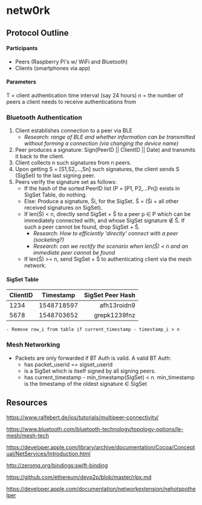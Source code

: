 # netw0rk

## Protocol Outline
#### Participants
- Peers   (Raspberry Pi's w/ WiFi and Bluetooth)
- Clients (smartphones via app)

#### Parameters
T = client authentication time interval (say 24 hours)
n = the number of peers a client needs to receive authentications from

### Bluetooth Authentication 
1. Client establishes connection to a peer via BLE
    - *Research: range of BLE and whether information can be transmitted without forming a connection (via changing the device name)*
2. Peer produces a signature: Sign(PeerID || ClientID || Date) and transmits it back to the client. 
3. Client collects n such signatures from n peers.
4. Upon getting S = \[S1,S2,...,Sn] such signatures, the client sends S (SigSet) to the last signing peer. 
5. Peers verify the signature set as follows:
    - If the hash of the sorted PeerID list (P = \[P1, P2,...Pn]) exists in SigSet Table, do nothing.
    - Else: Produce a signature, Ši, for the SigSet. Š = (Ši + all other received signatures on SigSet).
    - If len(Š) < n, directly send SigSet + Š to a peer p ∈ P which can be immediately connected with, and whose SigSet signature ∉ Š. If such a peer cannot be found, drop SigSet + Š.
      - *Research: How to efficiently 'directly' connect with a peer (socketing?)*
      - *Research: can we rectify the scenario when len(Š) < n and an immediate peer cannot be found*
    - If len(Š) >= n, send SigSet + Š to authenticating client via the mesh network.
  #### SigSet Table
  | ClientID        | Timestamp     | SigSet Peer Hash  |
  | --------------- |:-------------:| -----------------:|
  | 1234            | 1548718597    | afh13roidn9       |
  | 5678            | 1548703652    | grepk1239fnz      |
  
    - Remove row_i from table if current_timestamp - timestamp_i > n
 
### Mesh Networking
- Packets are only forwarded if BT Auth is valid. A valid BT Auth:
    - has packet_userid == sigset_userid
    - is a SigSet which is itself signed by all signing peers. 
    - has current_timestamp - min_timestamp(SigSet) < n. min_timestamp is the timestamp of the oldest signature ∈ SigSet





## Resources
https://www.ralfebert.de/ios/tutorials/multipeer-connectivity/

https://www.bluetooth.com/bluetooth-technology/topology-options/le-mesh/mesh-tech

https://developer.apple.com/library/archive/documentation/Cocoa/Conceptual/NetServices/Introduction.html

http://zeromq.org/bindings:swift-binding

https://github.com/ethereum/devp2p/blob/master/rlpx.md

https://developer.apple.com/documentation/networkextension/nehotspothelper
